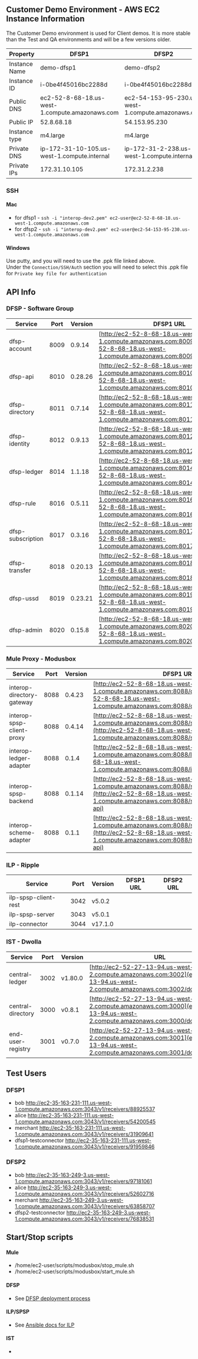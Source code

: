 ## Customer Demo Environment - AWS EC2 Instance Information
The Customer Demo environment is used for Client demos. It is more stable than the Test and QA environments and will be a few versions older. 

| Property | DFSP1 | DFSP2 |
| ----     | ----- | ----- |
| Instance Name | demo-dfsp1 | demo-dfsp2 |
| Instance ID | i-0be4f45016bc2288d | i-0be4f45016bc2288d |
| Public DNS | ec2-52-8-68-18.us-west-1.compute.amazonaws.com | ec2-54-153-95-230.us-west-1.compute.amazonaws.com |
| Public IP | 52.8.68.18 | 54.153.95.230 |
| Instance type | m4.large | m4.large |
| Private DNS | ip-172-31-10-105.us-west-1.compute.internal | ip-172-31-2-238.us-west-1.compute.internal |
| Private IPs | 172.31.10.105 | 172.31.2.238 |

### SSH

#### Mac  
* for dfsp1 - `ssh -i "interop-dev2.pem" ec2-user@ec2-52-8-68-18.us-west-1.compute.amazonaws.com`
* for dfsp2 - `ssh -i "interop-dev2.pem" ec2-user@ec2-54-153-95-230.us-west-1.compute.amazonaws.com`


#### Windows
 Use putty, and you will need to use the .ppk file linked above.  
 Under the `Connection/SSH/Auth` section you will need to select this .ppk file for `Private key file for authentication`


## API Info

### DFSP - Software Group

| Service | Port | Version | DFSP1 URL | DFSP2 URL |
| ------- | -----| --------| --------- | --------- |
| dfsp-account | 8009 | 0.9.14 | [http://ec2-52-8-68-18.us-west-1.compute.amazonaws.com:8009](http://ec2-52-8-68-18.us-west-1.compute.amazonaws.com:8009/documentation) | [http://ec2-54-153-95-230.us-west-1.compute.amazonaws.com:8009](http://ec2-54-153-95-230.us-west-1.compute.amazonaws.com:8009/documentation)  |
| dfsp-api | 8010 | 0.28.26 | [http://ec2-52-8-68-18.us-west-1.compute.amazonaws.com:8010](http://ec2-52-8-68-18.us-west-1.compute.amazonaws.com:8010/documentation) | [http://ec2-54-153-95-230.us-west-1.compute.amazonaws.com:8010](http://ec2-54-153-95-230.us-west-1.compute.amazonaws.com:8010/documentation)  |
| dfsp-directory | 8011 | 0.7.14 | [http://ec2-52-8-68-18.us-west-1.compute.amazonaws.com:8011](http://ec2-52-8-68-18.us-west-1.compute.amazonaws.com:8011/documentation) | [http://ec2-54-153-95-230.us-west-1.compute.amazonaws.com:8011](http://ec2-54-153-95-230.us-west-1.compute.amazonaws.com:8011/documentation)  |
| dfsp-identity | 8012 | 0.9.13 | [http://ec2-52-8-68-18.us-west-1.compute.amazonaws.com:8012](http://ec2-52-8-68-18.us-west-1.compute.amazonaws.com:8012/documentation) | [http://ec2-54-153-95-230.us-west-1.compute.amazonaws.com:8012](http://ec2-54-153-95-230.us-west-1.compute.amazonaws.com:8012/documentation)  |
| dfsp-ledger | 8014 | 1.1.18 | [http://ec2-52-8-68-18.us-west-1.compute.amazonaws.com:8014](http://ec2-52-8-68-18.us-west-1.compute.amazonaws.com:8014/documentation) | [http://ec2-54-153-95-230.us-west-1.compute.amazonaws.com:8014](http://ec2-54-153-95-230.us-west-1.compute.amazonaws.com:8014/documentation)  |
| dfsp-rule | 8016 | 0.5.11 | [http://ec2-52-8-68-18.us-west-1.compute.amazonaws.com:8016](http://ec2-52-8-68-18.us-west-1.compute.amazonaws.com:8016/documentation) | [http://ec2-54-153-95-230.us-west-1.compute.amazonaws.com:8016](http://ec2-54-153-95-230.us-west-1.compute.amazonaws.com:8016/documentation)  |
| dfsp-subscription | 8017 | 0.3.16 | [http://ec2-52-8-68-18.us-west-1.compute.amazonaws.com:8017](http://ec2-52-8-68-18.us-west-1.compute.amazonaws.com:8017/documentation) | [http://ec2-54-153-95-230.us-west-1.compute.amazonaws.com:8017](http://ec2-54-153-95-230.us-west-1.compute.amazonaws.com:8017/documentation)  |
| dfsp-transfer | 8018 | 0.20.13 | [http://ec2-52-8-68-18.us-west-1.compute.amazonaws.com:8018](http://ec2-52-8-68-18.us-west-1.compute.amazonaws.com:8018/documentation) | [http://ec2-54-153-95-230.us-west-1.compute.amazonaws.com:8018](http://ec2-54-153-95-230.us-west-1.compute.amazonaws.com:8018/documentation)  |
| dfsp-ussd | 8019 | 0.23.21 | [http://ec2-52-8-68-18.us-west-1.compute.amazonaws.com:8019](http://ec2-52-8-68-18.us-west-1.compute.amazonaws.com:8019/documentation) | [http://ec2-54-153-95-230.us-west-1.compute.amazonaws.com:8019](http://ec2-54-153-95-230.us-west-1.compute.amazonaws.com:8019/documentation)  |
| dfsp-admin | 8020 | 0.15.8 | [http://ec2-52-8-68-18.us-west-1.compute.amazonaws.com:8020](http://ec2-52-8-68-18.us-west-1.compute.amazonaws.com:8020/documentation) | [http://ec2-54-153-95-230.us-west-1.compute.amazonaws.com:8020](http://ec2-54-153-95-230.us-west-1.compute.amazonaws.com:8020/documentation)  |

### Mule Proxy  - Modusbox

| Service | Port | Version | DFSP1 URL | DFSP2 URL |
| ------- | -----| --------| --------- | --------- |
| interop-directory-gateway | 8088 | 0.4.23 | [http://ec2-52-8-68-18.us-west-1.compute.amazonaws.com:8088/directory/v1](http://ec2-52-8-68-18.us-west-1.compute.amazonaws.com:8088/directory/v1/open-api/) | [http://ec2-54-153-95-230.us-west-1.compute.amazonaws.com:8088/directory/v1](http://ec2-54-153-95-230.us-west-1.compute.amazonaws.com:8088/directory/v1/open-api/) |
| interop-spsp-client-proxy | 8088 | 0.4.14 | [http://ec2-52-8-68-18.us-west-1.compute.amazonaws.com:8088/spsp/client/v1](http://ec2-52-8-68-18.us-west-1.compute.amazonaws.com:8088/spsp/client/v1/open-api) | [http://ec2-54-153-95-230.us-west-1.compute.amazonaws.com:8088/spsp/client/v1](http://ec2-54-153-95-230.us-west-1.compute.amazonaws.com:8088/spsp/client/v1/open-api) |
| interop-ledger-adapter | 8088 | 0.1.4 | [http://ec2-52-8-68-18.us-west-1.compute.amazonaws.com:8088/ledger](http://ec2-52-8-68-18.us-west-1.compute.amazonaws.com:8088/ilp/ledger/v1/open-api) | [http://ec2-54-153-95-230.us-west-1.compute.amazonaws.com:8088/ledger](http://ec2-54-153-95-230.us-west-1.compute.amazonaws.com:8088/ilp/ledger/v1/open-api) |
| interop-spsp-backend | 8088 | 0.1.14 | [http://ec2-52-8-68-18.us-west-1.compute.amazonaws.com:8088/spsp/backend/v1](http://ec2-52-8-68-18.us-west-1.compute.amazonaws.com:8088/spsp/backend/v1/open-api) | [http://ec2-54-153-95-230.us-west-1.compute.amazonaws.com:8088/spsp/backend/v1](http://ec2-54-153-95-230.us-west-1.compute.amazonaws.com:8088/spsp/backend/v1/open-api) |
| interop-scheme-adapter | 8088 | 0.1.1 | [http://ec2-52-8-68-18.us-west-1.compute.amazonaws.com:8088/scheme/adapter/v1](http://ec2-52-8-68-18.us-west-1.compute.amazonaws.com:8088/scheme/adapter/v1/open-api) | [http://ec2-54-153-95-230.us-west-1.compute.amazonaws.com:8088/scheme/adapter/v1](http://ec2-54-153-95-230.us-west-1.compute.amazonaws.com:8088/scheme/adapter/v1/open-api) |

### ILP - Ripple

| Service | Port | Version | DFSP1 URL | DFSP2 URL |
| ------- | -----| --------| --------- | --------- |
| ilp-spsp-client-rest | 3042 | v5.0.2 |         |           |
| ilp-spsp-server | 3043 | v5.0.1 |         |           |
| ilp-connector | 3044 | v17.1.0 |  |  |

### IST - Dwolla

| Service | Port | Version | URL |
| ------- | -----| --------| ----|
| central-ledger | 3002 | v1.80.0 | [http://ec2-52-27-13-94.us-west-2.compute.amazonaws.com:3002](ec2-52-27-13-94.us-west-2.compute.amazonaws.com:3002/documentation)|
| central-directory | 3000 | v0.8.1 | [http://ec2-52-27-13-94.us-west-2.compute.amazonaws.com:3000](ec2-52-27-13-94.us-west-2.compute.amazonaws.com:3000/documentation)|
| end-user-registry | 3001 | v0.7.0 | [http://ec2-52-27-13-94.us-west-2.compute.amazonaws.com:3001](ec2-52-27-13-94.us-west-2.compute.amazonaws.com:3001/documentation)|


## Test Users
### DFSP1    
* bob    http://ec2-35-163-231-111.us-west-1.compute.amazonaws.com:3043/v1/receivers/88925537
* alice    http://ec2-35-163-231-111.us-west-1.compute.amazonaws.com:3043/v1/receivers/54200545
* merchant    http://ec2-35-163-231-111.us-west-1.compute.amazonaws.com:3043/v1/receivers/31909641
* dfsp1-testconnector    http://ec2-35-163-231-111.us-west-1.compute.amazonaws.com:3043/v1/receivers/91959846

### DFSP2    
* bob    http://ec2-35-163-249-3.us-west-1.compute.amazonaws.com:3043/v1/receivers/97181061
* alice    http://ec2-35-163-249-3.us-west-1.compute.amazonaws.com:3043/v1/receivers/52602716
* merchant    http://ec2-35-163-249-3.us-west-1.compute.amazonaws.com:3043/v1/receivers/63858707
* dfsp2-testconnector    http://ec2-35-163-249-3.us-west-1.compute.amazonaws.com:3043/v1/receivers/76838531

## Start/Stop scripts

#### Mule
* /home/ec2-user/scripts/modusbox/stop_mule.sh
* /home/ec2-user/scripts/modusbox/start_mule.sh

#### DFSP
* See [DFSP deployment process](https://github.com/paymoja/Docs/tree/master/DFSP/dfspDeploymentProcess)

#### ILP/SPSP
* See [Ansible docs for ILP](https://github.com/paymoja/Docs/blob/master/ILP/README.md)

#### IST
* <TO BE FILLED>

